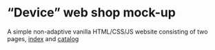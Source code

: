 # “Device” web shop mock-up 

A simple non-adaptive vanilla HTML/CSS/JS website consisting of two pages, [index](https://kirshach.github.io/device/index.html) and [catalog](https://kirshach.github.io/device/catalog.html)
